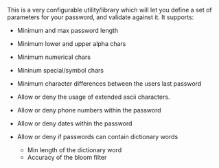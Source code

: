 This is a very configurable utility/library which will let you define a set of parameters for your password, and validate against it.  It supports:

  * Minimum and max password length
  * Minimum lower and upper alpha chars
  * Minimum numerical chars
  * Mininum special/symbol chars
  * Minimum character differences between the users last password
  * Allow or deny the usage of extended ascii characters.

  * Allow or deny phone numbers within the password
  * Allow or deny dates within the password
  * Allow or deny if passwords can contain dictionary words
    * Min length of the dictionary word
    * Accuracy of the bloom filter